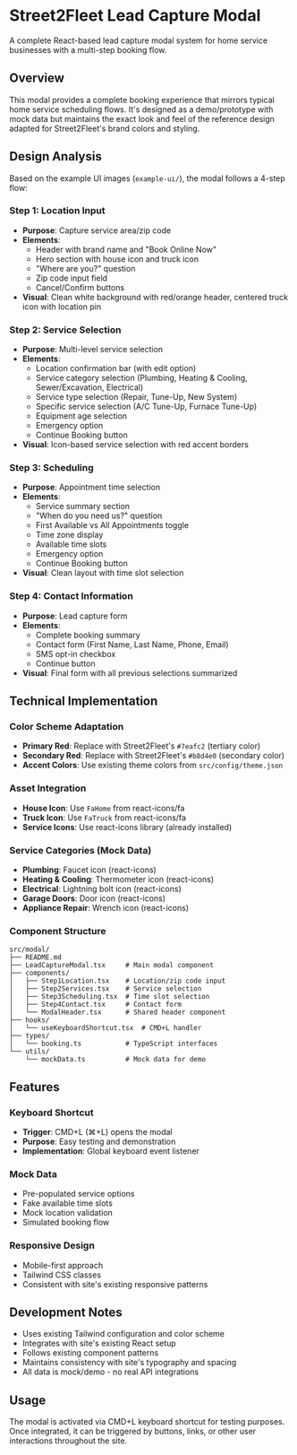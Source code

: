 # Street2Fleet Lead Capture Modal

A complete React-based lead capture modal system for home service businesses with a multi-step booking flow.

## Overview

This modal provides a complete booking experience that mirrors typical home service scheduling flows. It's designed as a demo/prototype with mock data but maintains the exact look and feel of the reference design adapted for Street2Fleet's brand colors and styling.

## Design Analysis

Based on the example UI images (`example-ui/`), the modal follows a 4-step flow:

### Step 1: Location Input
- **Purpose**: Capture service area/zip code
- **Elements**: 
  - Header with brand name and "Book Online Now"
  - Hero section with house icon and truck icon
  - "Where are you?" question
  - Zip code input field
  - Cancel/Confirm buttons
- **Visual**: Clean white background with red/orange header, centered truck icon with location pin

### Step 2: Service Selection
- **Purpose**: Multi-level service selection
- **Elements**:
  - Location confirmation bar (with edit option)
  - Service category selection (Plumbing, Heating & Cooling, Sewer/Excavation, Electrical)
  - Service type selection (Repair, Tune-Up, New System)
  - Specific service selection (A/C Tune-Up, Furnace Tune-Up)
  - Equipment age selection
  - Emergency option
  - Continue Booking button
- **Visual**: Icon-based service selection with red accent borders

### Step 3: Scheduling
- **Purpose**: Appointment time selection
- **Elements**:
  - Service summary section
  - "When do you need us?" question
  - First Available vs All Appointments toggle
  - Time zone display
  - Available time slots
  - Emergency option
  - Continue Booking button
- **Visual**: Clean layout with time slot selection

### Step 4: Contact Information
- **Purpose**: Lead capture form
- **Elements**:
  - Complete booking summary
  - Contact form (First Name, Last Name, Phone, Email)
  - SMS opt-in checkbox
  - Continue button
- **Visual**: Final form with all previous selections summarized

## Technical Implementation

### Color Scheme Adaptation
- **Primary Red**: Replace with Street2Fleet's `#7eafc2` (tertiary color)
- **Secondary Red**: Replace with Street2Fleet's `#b8d4e0` (secondary color)
- **Accent Colors**: Use existing theme colors from `src/config/theme.json`

### Asset Integration
- **House Icon**: Use `FaHome` from react-icons/fa
- **Truck Icon**: Use `FaTruck` from react-icons/fa
- **Service Icons**: Use react-icons library (already installed)

### Service Categories (Mock Data)
- **Plumbing**: Faucet icon (react-icons)
- **Heating & Cooling**: Thermometer icon (react-icons)
- **Electrical**: Lightning bolt icon (react-icons)
- **Garage Doors**: Door icon (react-icons)
- **Appliance Repair**: Wrench icon (react-icons)

### Component Structure
```
src/modal/
├── README.md
├── LeadCaptureModal.tsx     # Main modal component
├── components/
│   ├── Step1Location.tsx    # Location/zip code input
│   ├── Step2Services.tsx    # Service selection
│   ├── Step3Scheduling.tsx  # Time slot selection
│   ├── Step4Contact.tsx     # Contact form
│   └── ModalHeader.tsx      # Shared header component
├── hooks/
│   └── useKeyboardShortcut.tsx  # CMD+L handler
├── types/
│   └── booking.ts           # TypeScript interfaces
└── utils/
    └── mockData.ts          # Mock data for demo
```

## Features

### Keyboard Shortcut
- **Trigger**: CMD+L (⌘+L) opens the modal
- **Purpose**: Easy testing and demonstration
- **Implementation**: Global keyboard event listener

### Mock Data
- Pre-populated service options
- Fake available time slots
- Mock location validation
- Simulated booking flow

### Responsive Design
- Mobile-first approach
- Tailwind CSS classes
- Consistent with site's existing responsive patterns

## Development Notes

- Uses existing Tailwind configuration and color scheme
- Integrates with site's existing React setup
- Follows existing component patterns
- Maintains consistency with site's typography and spacing
- All data is mock/demo - no real API integrations

## Usage

The modal is activated via CMD+L keyboard shortcut for testing purposes. Once integrated, it can be triggered by buttons, links, or other user interactions throughout the site.